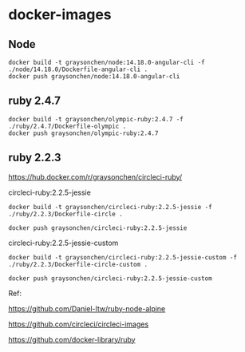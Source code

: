 # docker-images

## Node
```
docker build -t graysonchen/node:14.18.0-angular-cli -f ./node/14.18.0/Dockerfile-angular-cli .
docker push graysonchen/node:14.18.0-angular-cli
```

## ruby 2.4.7

```
docker build -t graysonchen/olympic-ruby:2.4.7 -f ./ruby/2.4.7/Dockerfile-olympic .
docker push graysonchen/olympic-ruby:2.4.7
```

## ruby 2.2.3

https://hub.docker.com/r/graysonchen/circleci-ruby/


circleci-ruby:2.2.5-jessie

```
docker build -t graysonchen/circleci-ruby:2.2.5-jessie -f ./ruby/2.2.3/Dockerfile-circle .

docker push graysonchen/circleci-ruby:2.2.5-jessie
```

circleci-ruby:2.2.5-jessie-custom

```
docker build -t graysonchen/circleci-ruby:2.2.5-jessie-custom -f ./ruby/2.2.3/Dockerfile-circle-custom .

docker push graysonchen/circleci-ruby:2.2.5-jessie-custom

```


Ref:

  https://github.com/Daniel-ltw/ruby-node-alpine

  https://github.com/circleci/circleci-images

  https://github.com/docker-library/ruby
